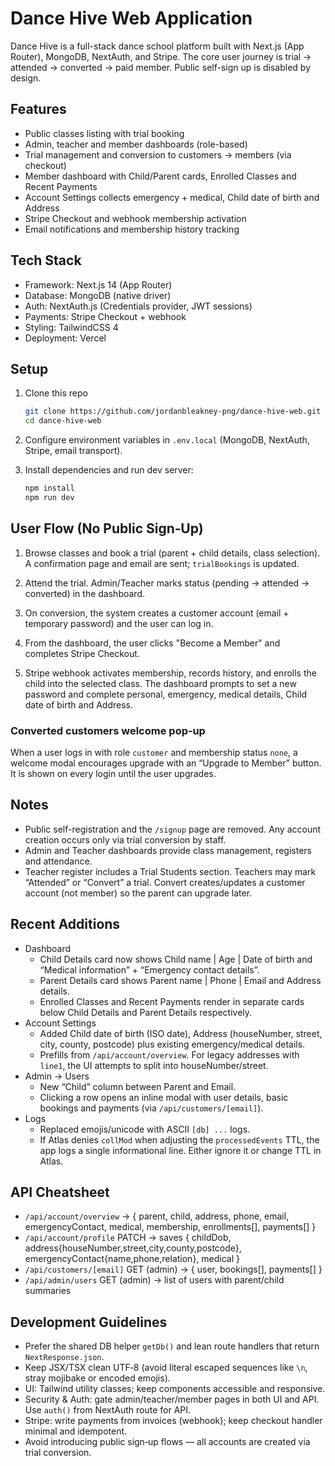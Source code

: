 ﻿# Dance Hive Web Application

Dance Hive is a full-stack dance school platform built with Next.js (App Router), MongoDB, NextAuth, and Stripe. The core user journey is trial → attended → converted → paid member. Public self-sign up is disabled by design.

## Features

- Public classes listing with trial booking
- Admin, teacher and member dashboards (role-based)
- Trial management and conversion to customers → members (via checkout)
- Member dashboard with Child/Parent cards, Enrolled Classes and Recent Payments
- Account Settings collects emergency + medical, Child date of birth and Address
- Stripe Checkout and webhook membership activation
- Email notifications and membership history tracking

## Tech Stack

- Framework: Next.js 14 (App Router)
- Database: MongoDB (native driver)
- Auth: NextAuth.js (Credentials provider, JWT sessions)
- Payments: Stripe Checkout + webhook
- Styling: TailwindCSS 4
- Deployment: Vercel

## Setup

1. Clone this repo
   ```bash
   git clone https://github.com/jordanbleakney-png/dance-hive-web.git
   cd dance-hive-web
   ```

2. Configure environment variables in `.env.local` (MongoDB, NextAuth, Stripe, email transport).

3. Install dependencies and run dev server:
   ```bash
   npm install
   npm run dev
   ```

## User Flow (No Public Sign‑Up)

1) Browse classes and book a trial (parent + child details, class selection). A confirmation page and email are sent; `trialBookings` is updated.

2) Attend the trial. Admin/Teacher marks status (pending → attended → converted) in the dashboard.

3) On conversion, the system creates a customer account (email + temporary password) and the user can log in.

4) From the dashboard, the user clicks "Become a Member" and completes Stripe Checkout.

5) Stripe webhook activates membership, records history, and enrolls the child into the selected class. The dashboard prompts to set a new password and complete personal, emergency, medical details, Child date of birth and Address.

### Converted customers welcome pop‑up

When a user logs in with role `customer` and membership status `none`, a welcome modal encourages upgrade with an “Upgrade to Member” button. It is shown on every login until the user upgrades.

## Notes

- Public self-registration and the `/signup` page are removed. Any account creation occurs only via trial conversion by staff.
- Admin and Teacher dashboards provide class management, registers and attendance.
- Teacher register includes a Trial Students section. Teachers may mark “Attended” or “Convert” a trial. Convert creates/updates a customer account (not member) so the parent can upgrade later.

## Recent Additions

- Dashboard
  - Child Details card now shows Child name | Age | Date of birth and “Medical information” + “Emergency contact details”.
  - Parent Details card shows Parent name | Phone | Email and Address details.
  - Enrolled Classes and Recent Payments render in separate cards below Child Details and Parent Details respectively.
- Account Settings
  - Added Child date of birth (ISO date), Address (houseNumber, street, city, county, postcode) plus existing emergency/medical details.
  - Prefills from `/api/account/overview`. For legacy addresses with `line1`, the UI attempts to split into houseNumber/street.
- Admin → Users
  - New “Child” column between Parent and Email.
  - Clicking a row opens an inline modal with user details, basic bookings and payments (via `/api/customers/[email]`).
- Logs
  - Replaced emojis/unicode with ASCII `[db] ...` logs.
  - If Atlas denies `collMod` when adjusting the `processedEvents` TTL, the app logs a single informational line. Either ignore it or change TTL in Atlas.

## API Cheatsheet

- `/api/account/overview` → { parent, child, address, phone, email, emergencyContact, medical, membership, enrollments[], payments[] }
- `/api/account/profile` PATCH → saves { childDob, address{houseNumber,street,city,county,postcode}, emergencyContact{name,phone,relation}, medical }
- `/api/customers/[email]` GET (admin) → { user, bookings[], payments[] }
- `/api/admin/users` GET (admin) → list of users with parent/child summaries

## Development Guidelines

- Prefer the shared DB helper `getDb()` and lean route handlers that return `NextResponse.json`.
- Keep JSX/TSX clean UTF‑8 (avoid literal escaped sequences like `\n`, stray mojibake or encoded emojis).
- UI: Tailwind utility classes; keep components accessible and responsive.
- Security & Auth: gate admin/teacher/member pages in both UI and API. Use `auth()` from NextAuth route for API.
- Stripe: write payments from invoices (webhook); keep checkout handler minimal and idempotent.
- Avoid introducing public sign‑up flows — all accounts are created via trial conversion.
